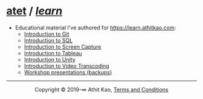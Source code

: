 ﻿# [atet](https://github.com/atet) / [**_learn_**](https://github.com/atet/learn)

* Educational material I've authored for https://learn.athitkao.com:
   * [Introduction to Git](https://github.com/atet/learn/blob/master/git/README.md#atet--learn--git)
   * [Introduction to SQL](https://github.com/atet/learn/blob/master/sql/README.md#atet--learn--sql)
   * [Introduction to Screen Capture](https://github.com/atet/learn/blob/master/capture/README.md#atet--learn--capture)
   * [Introduction to Tableau](https://github.com/atet/learn/blob/master/tableau/README.md#atet--learn--tableau)
   * [Introduction to Unity](https://github.com/atet/learn/blob/master/unity/README.md#atet--learn--unity)
   * [Introduction to Video Transcoding](https://github.com/atet/learn/blob/master/codec/README.md#atet--learn--codec)
   * [Workshop presentations (backups)](https://github.com/atet/learn/tree/master/workshops)

--------------------------------------------------------------------------------------------------

<p align="center">Copyright © 2019-∞ Athit Kao, <a href="http://www.athitkao.com/tos.html" target="_blank">Terms and Conditions</a></p>